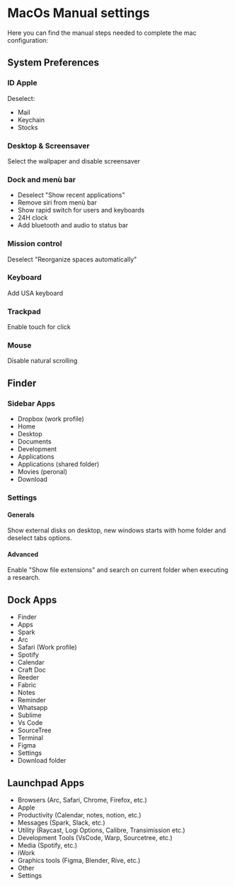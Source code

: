 # MacOs Manual settings

Here you can find the manual steps needed to complete the mac configuration:

## System Preferences

### ID Apple

Deselect:

- Mail
- Keychain
- Stocks

### Desktop & Screensaver

Select the wallpaper and disable screensaver

### Dock and menù bar

- Deselect "Show recent applications"
- Remove siri from menù bar
- Show rapid switch for users and keyboards
- 24H clock
- Add bluetooth and audio to status bar

### Mission control

Deselect "Reorganize spaces automatically"

### Keyboard

Add USA keyboard

### Trackpad

Enable touch for click

### Mouse

Disable natural scrolling

## Finder

### Sidebar Apps

- Dropbox (work profile)
- Home
- Desktop
- Documents
- Development
- Applications
- Applications (shared folder)
- Movies (peronal)
- Download

### Settings

#### Generals

Show external disks on desktop, new windows starts with home folder and deselect tabs options.

#### Advanced

Enable "Show file extensions" and search on current folder when executing a research.

## Dock Apps

- Finder
- Apps
- Spark
- Arc
- Safari (Work profile)
- Spotify
- Calendar
- Craft Doc
- Reeder
- Fabric
- Notes
- Reminder
- Whatsapp
- Sublime
- Vs Code
- SourceTree
- Terminal
- Figma
- Settings
- Download folder

## Launchpad Apps

- Browsers (Arc, Safari, Chrome, Firefox, etc.)
- Apple
- Productivity (Calendar, notes, notion, etc.)
- Messages (Spark, Slack, etc.)
- Utility (Raycast, Logi Options, Calibre, Transimission etc.)
- Development Tools (VsCode, Warp, Sourcetree, etc.)
- Media (Spotify, etc.)
- iWork
- Graphics tools (Figma, Blender, Rive, etc.)
- Other
- Settings
